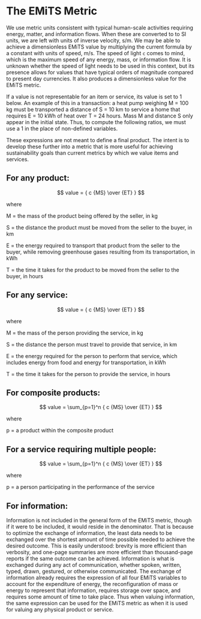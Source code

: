 # The EMiTS Metric

We use metric units consistent with typical human-scale activities requiring energy, matter, and information flows. When these are converted to to SI units, we are left with units of inverse velocity, s/m. We may be able to achieve a dimensionless EMiTS value by multiplying the current formula by a constant with units of speed, m/s. The speed of light `c` comes to mind, which is the maximum speed of any energy, mass, or information flow. It is unknown whether the speed of light needs to be used in this context, but its presence allows for values that have typical orders of magnitude compared to present day currencies. It also produces a dimensionless value for the EMiTS metric.

If a value is not representable for an item or service, its value is set to 1 below. An example of this in a transaction: a heat pump weighing M = 100 kg must be transported a distance of S = 10 km to service a home that requires E = 10 kWh of heat over T = 24 hours. Mass M and distance S only appear in the initial state. Thus, to compute the following ratios, we must use a 1 in the place of non-defined variables.

These expressions are not meant to define a final product. The intent is to develop these further into a metric that is more useful for achieving sustainability goals than current metrics by which we value items and services.

## For any product:
$$ value = { c {MS} \over {ET} } $$

where

M = the mass of the product being offered by the seller, in kg

S = the distance the product must be moved from the seller to the buyer, in km

E = the energy required to transport that product from the seller to the buyer, while removing greenhouse gases resulting from its transportation, in kWh

T = the time it takes for the product to be moved from the seller to the buyer, in hours

## For any service:
$$ value = { c {MS} \over {ET} } $$

where

M = the mass of the person providing the service, in kg

S = the distance the person must travel to provide that service, in km

E = the energy required for the person to perform that service, which includes energy from food and energy for transportation, in kWh

T = the time it takes for the person to provide the service, in hours

## For composite products:
$$ value = \sum_{p=1}^n { c {MS} \over {ET} } $$

where 

p = a product within the composite product

## For a service requiring multiple people:
$$ value = \sum_{p=1}^n { c {MS} \over {ET} } $$

where 

p = a person participating in the performance of the service

## For information:

Information is not included in the general form of the EMiTS metric, though if it were to be included, it would reside in the denominator. That is because to optimize the exchange of information, the least data needs to be exchanged over the shortest amount of time possible needed to achieve the desired outcome. This is easily understood: brevity is more efficient than verbosity, and one-page summaries are more efficient than thousand-page reports if the same outcome can be achieved. Information is what is exchanged during any act of communication, whether spoken, written, typed, drawn, gestured, or otherwise communicated. The exchange of information already requires the expression of all four EMiTS variables to account for the expenditure of energy, the reconfiguration of mass or energy to represent that information, requires storage over space, and requires some amount of time to take place. Thus when valuing information, the same expression can be used for the EMiTS metric as when it is used for valuing any physical product or service.